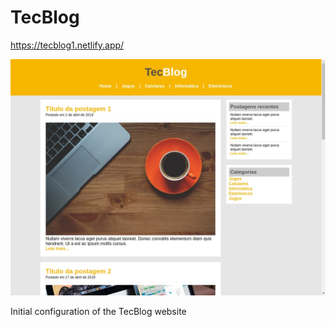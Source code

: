 # TecBlog
https://tecblog1.netlify.app/

![](TecBlog-Website.jpg)

Initial configuration of the TecBlog website
